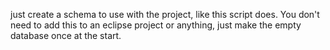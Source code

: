 just create a schema to use with the project, like this script does. You don't need to add this to an eclipse project or anything, just make the empty database once at the start.
